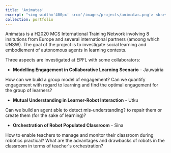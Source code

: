 ```yaml
---
title: 'Animatas'
excerpt: "<img width='400px' src='/images/projects/animatas.png'> <br><br> Advancing intuitive human-machine interaction with human-like social capabilities for education in schools"
collection: portfolio
---
```

Animatas is a H2020 MCS International Training Network involving 8 insitutions from Europe and several international partners (amoong which UNSW).
The goal of the project is to investigate social learning and embodiement of autonomous agents in learning contexts.

Three aspects are investigated at EPFL with some collaborators:

- **Modelling Engagement in Collaborative Learning Scenario** - Jauwairia
  
How can we build a group model of engagement? Can we quantify engagement with regard to learning and find the optimal engagement for the group of learners?

- **Mutual Understanding in Learner-Robot Interaction** - Utku

Can we build an agent able to detect mis-understanding? to repair them or create them (for the sake of learning)?

- **Orchestration of Robot Populated Classroom** - Sina

How to enable teachers to manage and monitor their classroom during robotics practical?
What are the advantages and drawbacks of robots in the classroom in terms of teacher's orchestration?
